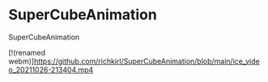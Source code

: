 # SuperCubeAnimation
SuperCubeAnimation

[!(renamed webm)]https://github.com/richkirl/SuperCubeAnimation/blob/main/ice_video_20211026-213404.mp4
